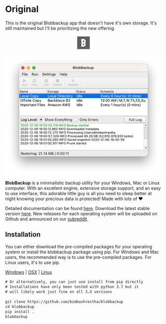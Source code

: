 # Original

This is the original Blobbackup app that doesn't have it's own storage. It's still maintained but I'll be prioritizing the new offering.

<p align="center"><img src="docs/docs/images/logo.png" width="48px"/></p>

<p align="center"><img src="docs/docs/images/gui.png" width="500px"/></p>

**BlobBackup** is a minimalistic backup utility for your Windows,
Mac or Linux computer. With an excellent engine, extensive storage support,
and an easy to use interface, this adorable little guy is all you need to 
sleep better at night knowing your precious data is protected! Made with 
lots of :heart:

Detailed documentation can be found [here](https://blobbackup.readthedocs.io). 
Download the latest stable version [here](https://github.com/bimbashrestha/BlobBackup/releases).
New releases for each operating system will be uploaded on Github and 
announced on our [subreddit](https://reddit.com/r/blobbackup).

## Installation

You can either download the pre-compiled packages for your operating system 
or install the blobbackup package using pip. For Windows and Mac users, 
the recommended way is to use the pre-compiled packages. For Linux users,
it's to use pip.

[Windows](https://github.com/bimbashrestha/BlobBackup/releases/download/v1.0.0.beta2/BlobBackup_windows_amd64_v1.0.0.beta2.exe) | 
[OSX](https://github.com/bimbashrestha/BlobBackup/releases/download/v1.0.0.beta2/BlobBackup_osx_amd64_v1.0.0.beta2.dmg) | 
[Linux](https://github.com/bimbashrestha/BlobBackup/releases/download/v1.0.0.beta2/BlobBackup_linux_amd64_v1.0.0.beta2.zip)

```
# Or alternatively, you can just use install from pip directly
# Installations have only been tested with python 3.7 but it 
# will likely work just fine on all 3.X versions

git clone https://github.com/bimbashrestha/blobbackup
cd blobbackup
pip install .
blobbackup
```
